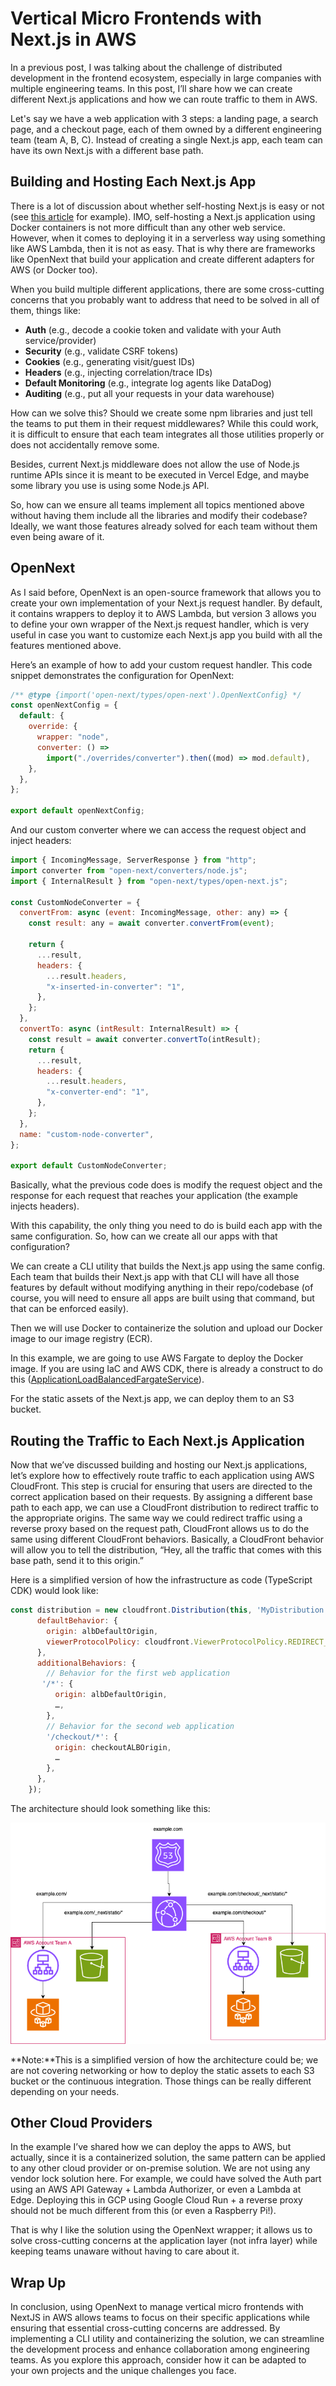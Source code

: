 # Vertical Micro Frontends with Next.js in AWS

In a previous post, I was talking about the challenge of distributed development in the frontend ecosystem, especially in large companies with multiple engineering teams. In this post, I’ll share how we can create different Next.js applications and how we can route traffic to them in AWS.

Let's say we have a web application with 3 steps: a landing page, a search page, and a checkout page, each of them owned by a different engineering team (team A, B, C). Instead of creating a single Next.js app, each team can have its own Next.js with a different base path.

## Building and Hosting Each Next.js App

There is a lot of discussion about whether self-hosting Next.js is easy or not (see [this article](https://www.epicweb.dev/why-i-wont-use-nextjs) for example). IMO, self-hosting a Next.js application using Docker containers is not more difficult than any other web service. However, when it comes to deploying it in a serverless way using something like AWS Lambda, then it is not as easy. That is why there are frameworks like OpenNext that build your application and create different adapters for AWS (or Docker too).

When you build multiple different applications, there are some cross-cutting concerns that you probably want to address that need to be solved in all of them, things like:

- **Auth** (e.g., decode a cookie token and validate with your Auth service/provider)
- **Security** (e.g., validate CSRF tokens)
- **Cookies** (e.g., generating visit/guest IDs)
- **Headers** (e.g., injecting correlation/trace IDs)
- **Default Monitoring** (e.g., integrate log agents like DataDog)
- **Auditing** (e.g., put all your requests in your data warehouse)

How can we solve this? Should we create some npm libraries and just tell the teams to put them in their request middlewares? While this could work, it is difficult to ensure that each team integrates all those utilities properly or does not accidentally remove some.

Besides, current Next.js middleware does not allow the use of Node.js runtime APIs since it is meant to be executed in Vercel Edge, and maybe some library you use is using some Node.js API.

So, how can we ensure all teams implement all topics mentioned above without having them include all the libraries and modify their codebase? Ideally, we want those features already solved for each team without them even being aware of it.

## OpenNext

As I said before, OpenNext is an open-source framework that allows you to create your own implementation of your Next.js request handler. By default, it contains wrappers to deploy it to AWS Lambda, but version 3 allows you to define your own wrapper of the Next.js request handler, which is very useful in case you want to customize each Next.js app you build with all the features mentioned above.

Here’s an example of how to add your custom request handler. This code snippet demonstrates the configuration for OpenNext:

```javascript
/** @type {import('open-next/types/open-next').OpenNextConfig} */
const openNextConfig = {
  default: {
    override: {
      wrapper: "node",
      converter: () =>
        import("./overrides/converter").then((mod) => mod.default),
    },
  },
};

export default openNextConfig;
```

And our custom converter where we can access the request object and inject headers:


```javascript
import { IncomingMessage, ServerResponse } from "http";
import converter from "open-next/converters/node.js";
import { InternalResult } from "open-next/types/open-next.js";

const CustomNodeConverter = {
  convertFrom: async (event: IncomingMessage, other: any) => {
    const result: any = await converter.convertFrom(event);

    return {
      ...result,
      headers: {
        ...result.headers,
        "x-inserted-in-converter": "1",
      },
    };
  },
  convertTo: async (intResult: InternalResult) => {
    const result = await converter.convertTo(intResult);
    return {
      ...result,
      headers: {
        ...result.headers,
        "x-converter-end": "1",
      },
    };
  },
  name: "custom-node-converter",
};

export default CustomNodeConverter;
```

Basically, what the previous code does is modify the request object and the response for each request that reaches your application (the example injects headers).

With this capability, the only thing you need to do is build each app with the same configuration. So, how can we create all our apps with that configuration?

We can create a CLI utility that builds the Next.js app using the same config. Each team that builds their Next.js app with that CLI will have all those features by default without modifying anything in their repo/codebase (of course, you will need to ensure all apps are built using that command, but that can be enforced easily).

Then we will use Docker to containerize the solution and upload our Docker image to our image registry (ECR).

In this example, we are going to use AWS Fargate to deploy the Docker image. If you are using IaC and AWS CDK, there is already a construct to do this ([ApplicationLoadBalancedFargateService](https://docs.aws.amazon.com/cdk/api/v2/docs/aws-cdk-lib.aws_ecs_patterns.ApplicationLoadBalancedFargateService.html)).

For the static assets of the Next.js app, we can deploy them to an S3 bucket.

## Routing the Traffic to Each Next.js Application

Now that we’ve discussed building and hosting our Next.js applications, let’s explore how to effectively route traffic to each application using AWS CloudFront. This step is crucial for ensuring that users are directed to the correct application based on their requests. By assigning a different base path to each app, we can use a CloudFront distribution to redirect traffic to the appropriate origins. The same way we could redirect traffic using a reverse proxy based on the request path, CloudFront allows us to do the same using different CloudFront behaviors. Basically, a CloudFront behavior will allow you to tell the distribution, “Hey, all the traffic that comes with this base path, send it to this origin.”

Here is a simplified version of how the infrastructure as code (TypeScript CDK) would look like:
```javascript
const distribution = new cloudfront.Distribution(this, 'MyDistribution', {
      defaultBehavior: {
        origin: albDefaultOrigin,
        viewerProtocolPolicy: cloudfront.ViewerProtocolPolicy.REDIRECT_TO_HTTPS,
      },
      additionalBehaviors: {
        // Behavior for the first web application
       '/*': {
          origin: albDefaultOrigin,
          …,
        },
        // Behavior for the second web application
        '/checkout/*': {
          origin: checkoutALBOrigin,
          …
        },
      },
    });
```
The architecture should look something like this:

![Diagram](../../images/aws_diagram.png)

**Note:**This is a simplified version of how the architecture could be; we are not covering networking or how to deploy the static assets to each S3 bucket or the continuous integration. Those things can be really different depending on your needs.

## Other Cloud Providers
In the example I’ve shared how we can deploy the apps to AWS, but actually, since it is a containerized solution, the same pattern can be applied to any other cloud provider or on-premise solution. We are not using any vendor lock solution here. For example, we could have solved the Auth part using an AWS API Gateway + Lambda Authorizer, or even a Lambda at Edge. Deploying this in GCP using Google Cloud Run + a reverse proxy should not be much different from this (or even a Raspberry Pi!).

That is why I like the solution using the OpenNext wrapper; it allows us to solve cross-cutting concerns at the application layer (not infra layer) while keeping teams unaware without having to care about it.

## Wrap Up
In conclusion, using OpenNext to manage vertical micro frontends with NextJS in AWS allows teams to focus on their specific applications while ensuring that essential cross-cutting concerns are addressed. By implementing a CLI utility and containerizing the solution, we can streamline the development process and enhance collaboration among engineering teams. As you explore this approach, consider how it can be adapted to your own projects and the unique challenges you face.


